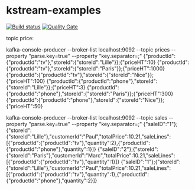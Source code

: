 # kstream-examples

[![Build status](https://travis-ci.org/GuillaumeWaignier/kstream-examples.svg?branch=master)](https://travis-ci.org/GuillaumeWaignier/kstream-examples) [![Quality Gate](https://sonarcloud.io/api/project_badges/measure?project=org.ianitrix.kstream.example%3Akstream-examples&metric=alert_status)](https://sonarcloud.io/dashboard/index/org.ianitrix.kstream:kstream-examples)


topic price:

 

kafka-console-producer  --broker-list localhost:9092 --topic prices --property "parse.key=true"  --property "key.separator=;"
{"productId":{"productId":"tv"},"storeId":{"storeId":"Lille"}};{"priceHT":10}
{"productId":{"productId":"tv"},"storeId":{"storeId":"Paris"}};{"priceHT":1000}
{"productId":{"productId":"tv"},"storeId":{"storeId":"Nice"}};{"priceHT":100}
{"productId":{"productId":"phone"},"storeId":{"storeId":"Lille"}};{"priceHT":3}
{"productId":{"productId":"phone"},"storeId":{"storeId":"Paris"}};{"priceHT":300}
{"productId":{"productId":"phone"},"storeId":{"storeId":"Nice"}};{"priceHT":50}


kafka-console-producer  --broker-list localhost:9092 --topic sales --property "parse.key=true"  --property "key.separator=;"
{"saleID":"1"};{"storeId":{"storeId":"Lille"},"customerId":"Paul","totalPrice":10.21,"saleLines":[{"productId":{"productId":"tv"},"quantity":2},{"productId":{"productId":"phone"},"quantity":1}]}
{"saleID":"2"};{"storeId":{"storeId":"Paris"},"customerId":"Marc","totalPrice":10.21,"saleLines":[{"productId":{"productId":"tv"},"quantity":1}]}
{"saleID":"1"};{"storeId":{"storeId":"Lille"},"customerId":"Paul","totalPrice":10.21,"saleLines":[{"productId":{"productId":"tv"},"quantity":1},{"productId":{"productId":"phone"},"quantity":2}]}

